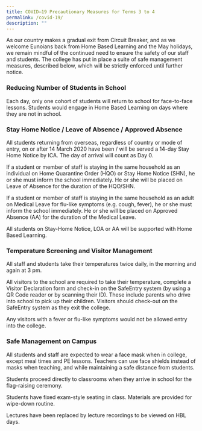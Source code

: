 ```yaml
---
title: COVID–19 Precautionary Measures for Terms 3 to 4
permalink: /covid-19/
description: ""
---
```

As our country makes a gradual exit from Circuit Breaker, and as we welcome Eunoians back from Home Based Learning and the May holidays, we remain mindful of the continued need to ensure the safety of our staff and students. The college has put in place a suite of safe management measures, described below, which will be strictly enforced until further notice.

### Reducing Number of Students in School

Each day, only one cohort of students will return to school for face-to-face lessons. Students would engage in Home Based Learning on days where they are not in school.

### Stay Home Notice / Leave of Absence / Approved Absence

All students returning from overseas, regardless of country or mode of entry, on or after 14 March 2020 have been / will be served a 14-day Stay Home Notice by ICA. The day of arrival will count as Day 0.

If a student or member of staff is staying in the same household as an individual on Home Quarantine Order (HQO) or Stay Home Notice (SHN), he or she must inform the school immediately. He or she will be placed on Leave of Absence for the duration of the HQO/SHN.

If a student or member of staff is staying in the same household as an adult on Medical Leave for flu-like symptoms (e.g. cough, fever), he or she must inform the school immediately. He or she will be placed on Approved Absence (AA) for the duration of the Medical Leave.

All students on Stay-Home Notice, LOA or AA will be supported with Home Based Learning.

### Temperature Screening and Visitor Management

All staff and students take their temperatures twice daily, in the morning and again at 3 pm.

All visitors to the school are required to take their temperature, complete a Visitor Declaration form and check-in on the SafeEntry system (by using a QR Code reader or by scanning their ID). These include parents who drive into school to pick up their children. Visitors should check-out on the SafeEntry system as they exit the college.

Any visitors with a fever or flu-like symptoms would not be allowed entry into the college.

### Safe Management on Campus

All students and staff are expected to wear a face mask when in college, except meal times and PE lessons. Teachers can use face shields instead of masks when teaching, and while maintaining a safe distance from students.

Students proceed directly to classrooms when they arrive in school for the flag-raising ceremony.

Students have fixed exam-style seating in class. Materials are provided for wipe-down routine.

Lectures have been replaced by lecture recordings to be viewed on HBL days.